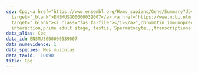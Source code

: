```yaml
---
csv: Cpq,<a href="https://www.ensembl.org/Homo_sapiens/Gene/Summary?db=core;g=ENSMUSG00000039007"
  target="_blank">ENSMUSG00000039007</a>,<a href="https://www.ncbi.nlm.nih.gov/pubmed/25450459"
  target="_blank"><i class="fas fa-file"></i></a>",chromatin immunoprecipitation assay,direct
  interaction,prime adult stage, testis, Spermatocyte,,,transcriptional regulation,
data_alias: Cpq
data_id: ENSMUSG00000039007
data_numevidence: 1
data_species: Mus musculus
data_taxid: '10090'
title: Cpq
---
```


